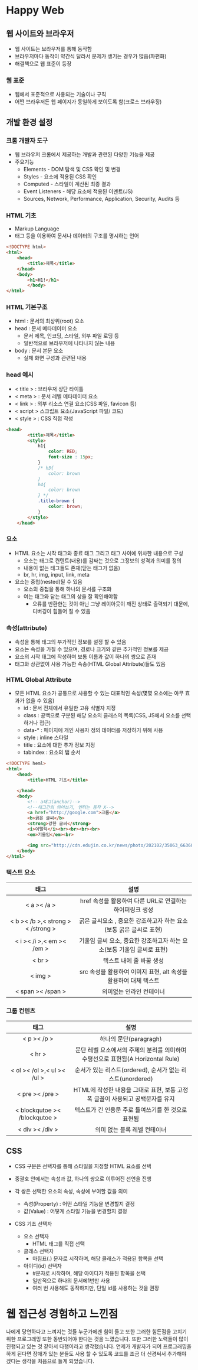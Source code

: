 # Happy Web

## 웹 사이트와 브라우저

- 웹 사이트는 브라우저를 통해 동작함
- 브라우저마다 동작이 약간식 달라서 문제가 생기는 경우가 많음(파편화)
- 해결책으로 웹 표준이 등장



### 웹 표준

- 웹에서 표준적으로 사용되는 기술이나 규칙
- 어떤 브라우저든 웹 페이지가 동일하게 보이도록 함(크로스 브라우징)





## 개발 환경 설정

### 크롬 개발자 도구

- 웹 브라우저 크롬에서 제공하는 개발과 관련된 다양한 기능을 제공
- 주요기능
  - Elements - DOM 탐색 및 CSS 확인 및 변경
  - Styles - 요소에 적용된 CSS 확인
  - Computed - 스타일이 계산된 최종 결과
  - Event Listeners - 해당 요소에 적용된 이멘트(JS)
  - Sources, Network, Performance, Application, Security, Audits 등



### HTML 기초

- Markup Language
- 태그 등을 이용하여 문서나 데이터의 구조를 명시하는 언어

``` html
<!DOCTYPE html>
<html>
    <head>
        <title>제목</title>    
    </head>
    <body>
        <h1>H1!</h1>
        </body>
</html>
```



### HTML 기본구조

- html : 문서의 최상위(root) 요소
- head : 문서 메타데이터 요소
  - 문서 제목, 인코딩, 스타일, 외부 파일 로딩 등
  - 일반적으로 브라우저에 나타나지 않는 내용
- body : 문서 본문 요소
  - 실제 화면 구성과 관련된 내용



### head 예시

- < title > : 브라우저 상단 타이틀
- < meta > : 문서 레벨 메타데이터 요소
- < link > : 외부 리소스 연결 요소(CSS 파일, favicon 등)
- < script > 스크립트 요소(JavaScript 파일/ 코드)
- < style > : CSS 직접 작성

```html
<head>
        <title>제목</title>
        <style>
            h1{
                color: RED;
                font-size : 15px;
            }
            /* h3{
                color: brown
            }
            h4{
                color: brown
            } */
            .title-brown {
                color: brown;
            }
        </style>
    </head>
```



### 요소

- HTML 요소는 시작 태그와 종료 태그 그리고 태그 사이에 위차한 내용으로 구성
  - 요소는 태그로 컨텐트(내용)를 감싸는 것으로 그정보의 성격과 의미를 정의
  - 내용이 없는 태그들도 존재(닫는 태그가 없음)
  - br, hr, img, input, link, meta
- 요소는 중첩(nested)될 수 있음
  - 요소의 중첩을 통해 하나의 문서를 구조화
  - 여는 태그와 닫는 태그의 상을 잘 확인해야함
    - 오류를 반환한는 것이 아닌 그냥 레이아웃이 깨진 상태로 출력되기 대문에, 디버깅이 힘들어 질 수 있음



### 속성(attribute)

- 속성을 통해 태그의 부가적인 정보를 설정 할 수 있음
- 요소는 속성을 가질 수 있으며,  경로나 크기와 같은 추가적인 정보를 제공
- 요소의 시작 태그에 작성하며 보통 이름과 값이 하나의 쌍으로 존재
- 태그와 상관없이 사용 가능한 속송(HTML Global Attribute)들도 있음



### HTML Global Attribute

- 모든 HTML 요소가 공통으로 사용할 수 있는 대표적인 속성(몇몇 요소에는 아무 효과가 없을 수 있음)
  - id : 문서 전체에서 유일한 고유 식별자 지정
  - class : 공백으로 구분된 해당 요소의 클래스의 목록(CSS, JS에서 요소를 선택하거나 접근)
  - data-* : 페이지에 개인 사용자 정의 데이터를 저장하기 위해 사용
  - style : inline 스타일
  - title : 요소에 대한 추가 정보 지정
  - tabindex : 요소의 탭 순서

``` html
<!DOCTYPE heml>
<html>
    <head>
        <title>HTML 기초</title>

    </head>
    <body>
        <!-- a태그(anchor)-->
        <!--태그간의 띄어쓰기, 엔터는 동작 X-->
        <a href="http://google.com">크롬</a>
        <b>굵은 글씨</b>
        <strong>강한 글씨</strong>
        <i>이탤릭</i><br><br><br><br>
        <em>기울임</em><br>

        <img src="http://cdn.edujin.co.kr/news/photo/202102/35063_66368_1421.jpg" alt="네모바지">
    </body>
</html>
```



### 텍스트 요소

|               태그                |                             설명                             |
| :-------------------------------: | :----------------------------------------------------------: |
|            < a >< /a >            |   href 속성을 활용하여 다른 URL로 연결하는 하이퍼링크 생성   |
| < b >< /b >,< strong >< /strong > | 굵은 글씨요소 , 중요한 강조하고자 하는 요소(보통 굵은 글씨로 표현) |
|     < i >< /i >,< em >< /em >     | 기울임 글씨 요소, 중요한 강조하고자 하는 요소(보통 기울임 글씨로 표현) |
|              < br >               |                   텍스트 내에 줄 바꿈 생성                   |
|              < img >              | src 속성을 활용하여 이미지 표현, alt 속성을 활용하여 대체 텍스트 |
|         < span >< /span >         |                   의미없는 인라인 컨테이너                   |

### 그룹 컨텐츠

|             태그              |                             설명                             |
| :---------------------------: | :----------------------------------------------------------: |
|          < p >< /p >          |                    하나의 문단(paragragh)                    |
|            < hr >             | 문단 레벨 요소에서의 주제의 분리를 의미하며 수평선으로 표현됨(A Horizontal Rule) |
|  < ol >< /ol >,< ul >< /ul >  |  순서가 있는 리스트(ordered), 순서가 없는 리스트(unordered)  |
|        < pre >< /pre >        | HTML에 작성한 내용을 그대로 표현, 보통 고정폭 글꼴이 사용되고 공백문자를 유지 |
| < blockqutoe >< /blockqutoe > |     텍스트가 긴 인용문 주로 들여쓰기를 한 것으로 표현됨      |
|        < div >< /div >        |                 의미 없는 블록 레벨 컨테이너                 |



## CSS

- CSS 구문은 선택자를 통해 스타일을 지정할 HTML 요소를 선택
- 중괄호 안에서는 속성과 값, 하나의 쌍으로 이루어진 선언을 진행
- 각 쌍은 선택한 요소의 속성, 속성에 부여할 값을 의미
  - 속성(Property) : 어떤 스타일 기능을 변경할지 결정
  - 값(Value) : 어떻게 스타일 기능을 변경할지 결정

- CSS 기초 선택자
  - 요소 선택자
    - HTML 태그를 직접 선택
  - 클래스 선택자
    - 마침표(.) 문자로 시작하며, 해당 클래스가 적용된 항목을 선택
  - 아이디(id) 선택자
    - #문자로 시작하며, 해당 아이디가 적용된 항목을 선택
    - 일반적으로 하나의 문서에1번만 사용
    - 여러 번 사용해도 동작하지만, 단일 id를 사용하는 것을 권장



# 웹 접근성 경험하고 느낀점

나에게 당연하다고 느껴지는 것들 누군가에겐 힘이 들고 또한 그러한 힘든점을 고치기 위한 프로그래밍 또한 동반되어야 한다는 것을 느꼈습니다. 또한 그러한 노력들이 많이 진행되고 있는 것 같아서 다행이라고 생각했습니다.  언제가 개발자가 되어 프로그래밍을 하게 된다면 장애가 있는 분들도 사용 할 수 있도록 코드를 조금 더 신경써서 추가해야 겠다는 생각을 처음으로 들게 되었습니다.

